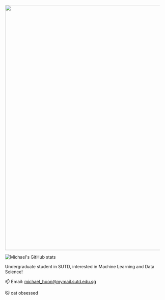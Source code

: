 <div id="header" align="center">
  <img src="https://i.pinimg.com/originals/23/bd/01/23bd0157d8aaa3885bdd4273e8a91178.gif" width="800"/>
</div>

![Michael's GitHub stats](https://github-readme-stats.vercel.app/api?username=michael-hoon&show_icons=true&theme=transparent)

Undergraduate student in SUTD, interested in Machine Learning and Data Science!

📫 Email: michael_hoon@mymail.sutd.edu.sg

🐱 cat obsessed
